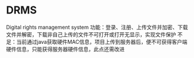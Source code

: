 # DRMS
 Digital rights management system
功能：登录、注册、上传文件并加密、下载文件并解密，下载非自己上传的文件不可打开或打开无显示，实现文件保护
不足：当前通过java获取硬件MAC信息，项目上传到服务器后，便不可获得客户端硬件信息，只能获得服务器硬件信息，此点还需改进
